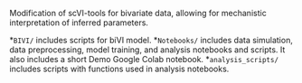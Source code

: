 Modification of scVI-tools for bivariate data, allowing for mechanistic interpretation of inferred parameters.

*`BIVI/` includes scripts for biVI model.
*`Notebooks/` includes data simulation, data preprocessing, model training, and analysis notebooks and scripts. It also includes a short Demo Google Colab notebook.
*`analysis_scripts/` includes scripts with functions used in analysis notebooks. 
